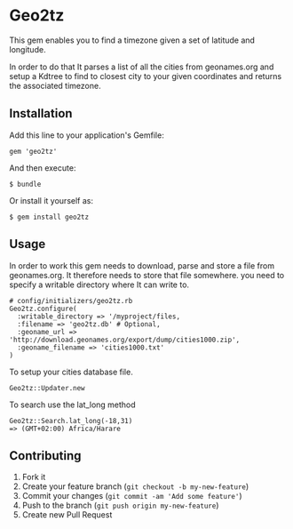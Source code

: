 # Geo2tz

This gem enables you to find a timezone given a set of latitude and longitude.

In order to do that It parses a list of all the cities from geonames.org and setup a Kdtree to find to closest city to your given coordinates and returns the associated timezone.

## Installation

Add this line to your application's Gemfile:

    gem 'geo2tz'

And then execute:

    $ bundle

Or install it yourself as:

    $ gem install geo2tz

## Usage

In order to work this gem needs to download, parse and store a file from geonames.org. It therefore needs to store that file somewhere. you need to specify a writable directory where It can write to.

	# config/initializers/geo2tz.rb
	Geo2tz.configure(
	  :writable_directory => '/myproject/files,
	  :filename => 'geo2tz.db' # Optional,
	  :geoname_url => 'http://download.geonames.org/export/dump/cities1000.zip',
	  :geoname_filename => 'cities1000.txt'
	)

To setup your cities database file.

	Geo2tz::Updater.new

To search use the lat_long method

	Geo2tz::Search.lat_long(-18,31)
	=> (GMT+02:00) Africa/Harare

## Contributing

1. Fork it
2. Create your feature branch (`git checkout -b my-new-feature`)
3. Commit your changes (`git commit -am 'Add some feature'`)
4. Push to the branch (`git push origin my-new-feature`)
5. Create new Pull Request
